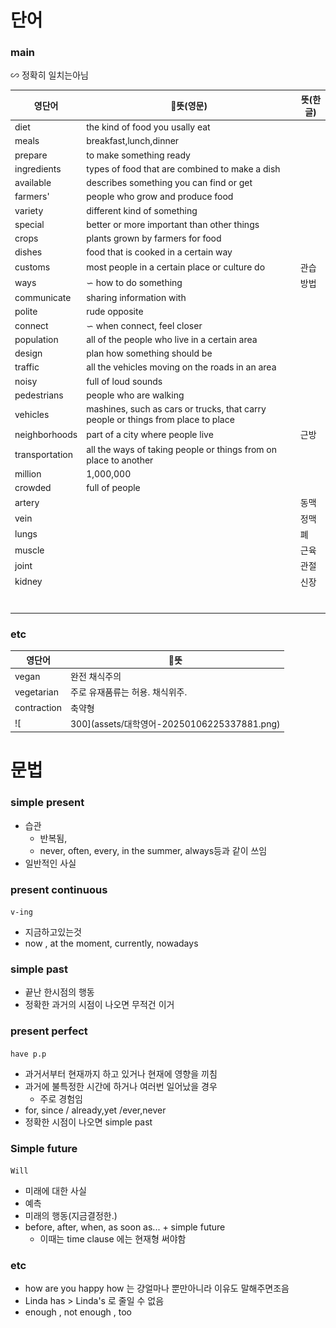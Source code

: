# 단어

### main
∽ 정확히 일치는아님

| 영단어            | 뜻(영문)                                                                            | 뜻(한글) |
| -------------- | --------------------------------------------------------------------------------- | ----- |
| diet           | the kind of food you usally eat                                                   |       |
| meals          | breakfast,lunch,dinner                                                            |       |
| prepare        | to make something ready                                                           |       |
| ingredients    | types of food that are combined to make a dish                                    |       |
| available      | describes something you can find or get                                           |       |
| farmers'       | people who grow and produce food                                                  |       |
| variety        | different kind of something                                                       |       |
| special        | better or more important than other things                                        |       |
| crops          | plants grown by farmers for food                                                  |       |
| dishes         | food that is cooked in a certain way                                              |       |
| customs        | most people in a certain place or culture do                                      | 관습    |
| ways           | ∽ how to do something                                                             | 방법    |
| communicate    | sharing information with                                                          |       |
| polite         | rude opposite                                                                     |       |
| connect        | ∽ when connect, feel closer                                                       |       |
| population     | all of the people who live in a certain area                                      |       |
| design         | plan how something should be                                                      |       |
| traffic        | all the vehicles moving on the roads in an area                                   |       |
| noisy          | full of loud sounds                                                               |       |
| pedestrians    | people who are walking                                                            |       |
| vehicles       | mashines, such as cars or trucks, that carry people or things from place to place |       |
| neighborhoods  | part of a city where people live                                                  | 근방    |
| transportation | all the ways of taking people or things from on place to another                  |       |
| million        | 1,000,000                                                                         |       |
| crowded        | full of people                                                                    |       |
| artery         |                                                                                   | 동맥    |
| vein           |                                                                                   | 정맥    |
| lungs          |                                                                                   | 폐     |
| muscle         |                                                                                   | 근육    |
| joint          |                                                                                   | 관절    |
| kidney         |                                                                                   | 신장    |
|                |                                                                                   |       |
|                |                                                                                   |       |
|                |                                                                                   |       |
|                |                                                                                   |       |
|                |                                                                                   |       |
|                |                                                                                   |       |
|                |                                                                                   |       |

### etc
| 영단어         | 뜻                 |
| ----------- | ------------------ |
| vegan       | 완전 채식주의            |
| vegetarian  | 주로 유재품류는 허용. 채식위주. |
| contraction | 축약형                |
![|300](assets/대학영어-20250106225337881.png)
# 문법

### simple present
- 습관
	- 반복됨, 
	- never, often, every, in the summer, always등과 같이 쓰임
- 일반적인 사실
### present continuous
`v-ing`
- 지금하고있는것
- now , at the moment, currently, nowadays
### simple past
- 끝난 한시점의 행동
- 정확한 과거의 시점이 나오면 무적건 이거

### present perfect
`have p.p`
- 과거서부터 현재까지 하고 있거나 현재에 영향을 끼침
- 과거에 불특정한 시간에 하거나 여러번 일어났을 경우
	- 주로 경험임
- for, since / already,yet /ever,never
- 정확한 시점이 나오면 simple past

### Simple future
`Will`
- 미래에 대한 사실
- 예측
- 미래의 행동(지금결정한.)
- before, after, when, as soon as... + simple future
	- 이때는 time clause 에는 현재형 써야함
### etc
- how are you happy how 는 걍얼마나 뿐만아니라 이유도 말해주면조음
- Linda has > Linda's 로 줄일 수 없음
- enough , not enough , too